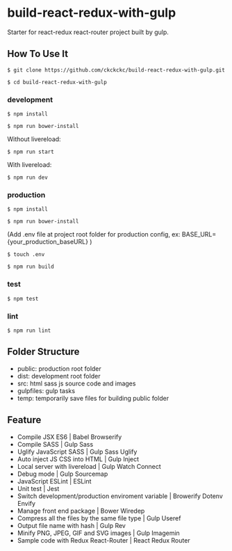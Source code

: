 # build-react-redux-with-gulp

Starter for react-redux react-router project built by gulp.

## How To Use It

```
$ git clone https://github.com/ckckckc/build-react-redux-with-gulp.git
```

```
$ cd build-react-redux-with-gulp
```

### development

```
$ npm install
```

```
$ npm run bower-install
```

Without livereload:
```
$ npm run start
```

With livereload:
```
$ npm run dev
```

### production

```
$ npm install
```

```
$ npm run bower-install
```

(Add .env file at project root folder for production config, ex: BASE_URL={your_production_baseURL} )
```
$ touch .env
```

```
$ npm run build
```

### test
```
$ npm test
```

### lint
```
$ npm run lint
```

## Folder Structure

* public: production root folder
* dist: development root folder
* src: html sass js source code and images
* gulpfiles: gulp tasks
* temp: temporarily save files for building public folder

## Feature

* Compile JSX ES6 | Babel Browserify
* Compile SASS | Gulp Sass
* Uglify JavaScript SASS | Gulp Sass Uglify
* Auto inject JS CSS into HTML  | Gulp Inject
* Local server with livereload | Gulp Watch Connect
* Debug mode | Gulp Sourcemap
* JavaScript ESLint | ESLint
* Unit test | Jest
* Switch development/production enviroment variable | Browerify Dotenv Envify
* Manage front end package | Bower Wiredep
* Compress all the files by the same file type | Gulp Useref
* Output file name with hash | Gulp Rev 
* Minify PNG, JPEG, GIF and SVG images | Gulp Imagemin
* Sample code with Redux React-Router | React Redux Router
